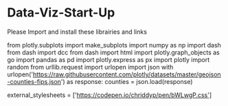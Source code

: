 # Data-Viz-Start-Up

Please Import and install these librairies and links

from plotly.subplots import make_subplots
import numpy as np
import dash
from dash import dcc
from dash import html
import plotly.graph_objects as go
import pandas as pd
import plotly.express as px
import plotly
import random
from urllib.request import urlopen
import json
with urlopen('https://raw.githubusercontent.com/plotly/datasets/master/geojson-counties-fips.json') as response:
    counties = json.load(response)

external_stylesheets = ['https://codepen.io/chriddyp/pen/bWLwgP.css']
